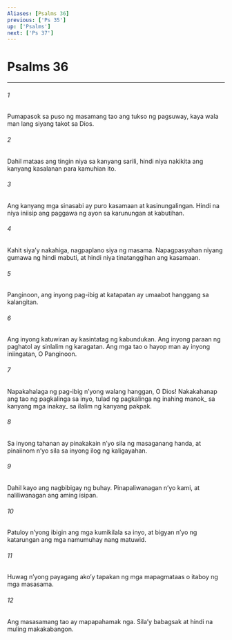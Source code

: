 ```yaml
---
Aliases: [Psalms 36]
previous: ['Ps 35']
up: ['Psalms']
next: ['Ps 37']
---
```

# Psalms 36

***






















###### 1 










Pumapasok sa puso ng masamang tao ang tukso ng pagsuway, kaya wala man lang siyang takot sa Dios. 





















###### 2 










Dahil mataas ang tingin niya sa kanyang sarili, hindi niya nakikita ang kanyang kasalanan para kamuhian ito. 





















###### 3 










Ang kanyang mga sinasabi ay puro kasamaan at kasinungalingan. Hindi na niya iniisip ang paggawa ng ayon sa karunungan at kabutihan. 





















###### 4 










Kahit siyaʼy nakahiga, nagpaplano siya ng masama. Napagpasyahan niyang gumawa ng hindi mabuti, at hindi niya tinatanggihan ang kasamaan. 





















###### 5 










Panginoon, ang inyong pag-ibig at katapatan ay umaabot hanggang sa kalangitan. 





















###### 6 










Ang inyong katuwiran ay kasintatag ng kabundukan. Ang inyong paraan ng paghatol ay sinlalim ng karagatan. Ang mga tao o hayop man ay inyong iniingatan, O Panginoon. 





















###### 7 










Napakahalaga ng pag-ibig nʼyong walang hanggan, O Dios! Nakakahanap ang tao ng pagkalinga sa inyo, tulad ng pagkalinga ng inahing manok_ sa kanyang mga inakay_ sa ilalim ng kanyang pakpak. 





















###### 8 










Sa inyong tahanan ay pinakakain nʼyo sila ng masaganang handa, at pinaiinom nʼyo sila sa inyong ilog ng kaligayahan. 





















###### 9 










Dahil kayo ang nagbibigay ng buhay. Pinapaliwanagan nʼyo kami, at naliliwanagan ang aming isipan. 





















###### 10 










Patuloy nʼyong ibigin ang mga kumikilala sa inyo, at bigyan nʼyo ng katarungan ang mga namumuhay nang matuwid. 





















###### 11 










Huwag nʼyong payagang akoʼy tapakan ng mga mapagmataas o itaboy ng mga masasama. 





















###### 12 










Ang masasamang tao ay mapapahamak nga. Silaʼy babagsak at hindi na muling makakabangon.
